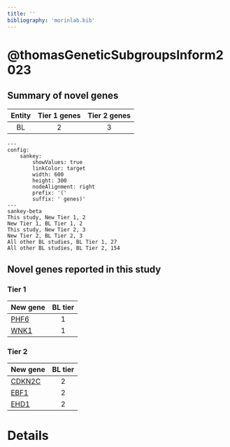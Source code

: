 ```yaml
---
title: ''
bibliography: 'morinlab.bib'
---
```


# @thomasGeneticSubgroupsInform2023
## Summary of novel genes

|Entity| Tier 1 genes| Tier 2 genes|
|:-:|:-:|:-:|
|BL|2|3|
```mermaid
---
config:
    sankey:
        showValues: true
        linkColor: target
        width: 600
        height: 300
        nodeAlignment: right
        prefix: '('
        suffix: ' genes)'
---
sankey-beta
This study, New Tier 1, 2
New Tier 1, BL Tier 1, 2
This study, New Tier 2, 3
New Tier 2, BL Tier 2, 3
All other BL studies, BL Tier 1, 27
All other BL studies, BL Tier 2, 154
```

## Novel genes reported in this study

### Tier 1
|New gene|BL tier|
|:-|:-:|
|[PHF6](../PHF6)|1 |
|[WNK1](../WNK1)|1 |

### Tier 2
|New gene|BL tier|
|:-|:-:|
|[CDKN2C](../CDKN2C)|2 |
|[EBF1](../EBF1)|2 |
|[EHD1](../EHD1)|2 |


# Details

